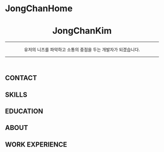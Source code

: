 # JongChanHome

<header id="header">
  <!-- 이력서 헤더 : 이름과 타이틀 작성 -->
  <h1>JongChanKim</h1>
  <hr>
  유저의 니즈를 파악하고 소통의 중점을 두는 개발자가 되겠습니다.
  <hr>
</header>

<main>
  <article id="mainLeft">
    <section>
      <h2>CONTACT</h2>
      <!-- 소셜 미디어를 비롯한 연락처 정보 -->
    </section>
    <section>
      <h2>SKILLS</h2>
      <!-- 자신이 잘할 수 있는 분야 -->
     </section>
     <section>
      <h2>EDUCATION</h2>
      <!-- 학력 -->
    </section>            
  </article>
  <article id="mainRight">
    <section>
     <h2>ABOUT</h2>
     <!-- 자기 소개 -->
    </section>
    <section>
      <h2>WORK EXPERIENCE</h2>
      <!-- 경력 작성 -->
    </section>
  </article>
</main>
